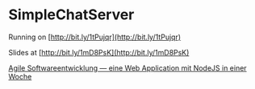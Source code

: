 SimpleChatServer
================



Running on [http://bit.ly/1tPujqr](http://bit.ly/1tPujqr)

Slides at [http://bit.ly/1mD8PsK](http://bit.ly/1mD8PsK)


[Agile Softwareentwicklung — eine Web Application mit NodeJS in einer Woche](http://www.informatica-feminale.de/Sommer2014/lib/ajax/course.php?courseId=533)

